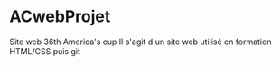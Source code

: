 # ACwebProjet
Site web 36th America's cup
Il s'agit d'un site web utilisé en formation HTML/CSS puis git
